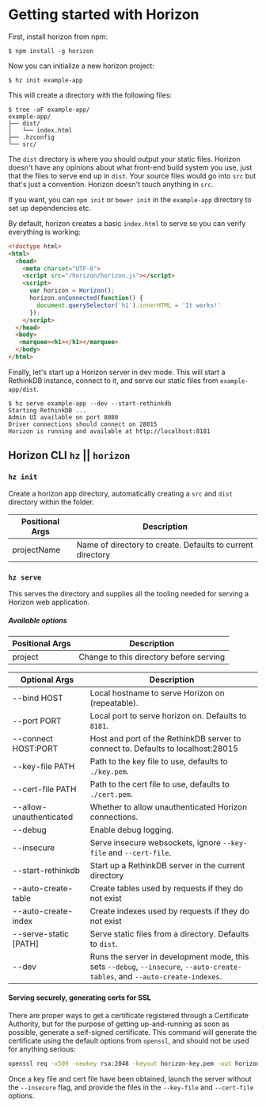# Getting started with Horizon

First, install horizon from npm:

```
$ npm install -g horizon
```

Now you can initialize a new horizon project:

```
$ hz init example-app
```

This will create a directory with the following files:

```
$ tree -aF example-app/
example-app/
├── dist/
│   └── index.html
├── .hzconfig
└── src/
```

The `dist` directory is where you should output your static
files. Horizon doesn't have any opinions about what front-end build
system you use, just that the files to serve end up in `dist`. Your
source files would go into `src` but that's just a convention. Horizon
doesn't touch anything in `src`.

If you want, you can `npm init` or `bower init` in the `example-app`
directory to set up dependencies etc.

By default, horizon creates a basic `index.html` to serve so you can
verify everything is working:

```html
<!doctype html>
<html>
  <head>
    <meta charset="UTF-8">
    <script src="/horizon/horizon.js"></script>
    <script>
      var horizon = Horizon();
      horizon.onConnected(function() {
        document.querySelector('h1').innerHTML = 'It works!'
      });
    </script>
  </head>
  <body>
   <marquee><h1></h1></marquee>
  </body>
</html>
```

Finally, let's start up a Horizon server in dev mode. This will start
a RethinkDB instance, connect to it, and serve our static files from
`example-app/dist`. 

```
$ hz serve example-app --dev --start-rethinkdb
Starting RethinkDB ...
Admin UI available on port 8080
Driver connections should connect on 28015
Horizon is running and available at http://localhost:8181
```

## Horizon CLI `hz` || `horizon`

### `hz init`
Create a horizon app directory, automatically creating a `src` and `dist` directory
within the folder.

Positional Args | Description
----------------|------------
projectName |  Name of directory to create. Defaults to current directory

### `hz serve`

This serves the directory and supplies all the tooling needed for serving a
Horizon web application.

##### Available options

Positional Args | Description
----------------|------------
project | Change to this directory before serving

Optional Args| Description
------------|----------------------------------
  --bind HOST         | Local hostname to serve Horizon on (repeatable).
  --port PORT         | Local port to serve horizon on. Defaults to `8181`.
  --connect HOST:PORT | Host and port of the RethinkDB server to connect to. Defaults to localhost:28015
  --key-file PATH     | Path to the key file to use, defaults to `./key.pem`.
  --cert-file PATH    | Path to the cert file to use, defaults to `./cert.pem`.
  --allow-unauthenticated | Whether to allow unauthenticated Horizon connections.
  --debug             | Enable debug logging.
  --insecure          | Serve insecure websockets, ignore `--key-file` and `--cert-file`.
  --start-rethinkdb   | Start up a RethinkDB server in the current directory
  --auto-create-table | Create tables used by requests if they do not exist
  --auto-create-index | Create indexes used by requests if they do not exist
  --serve-static [PATH] | Serve static files from a directory. Defaults to `dist`.
  --dev               | Runs the server in development mode, this sets `--debug`, `--insecure`, `--auto-create-tables`, and `--auto-create-indexes`.

  #### Serving securely, generating certs for SSL
  There are proper ways to get a certificate registered through a Certificate
  Authority, but for the purpose of getting up-and-running as soon as possible,
  generate a self-signed certificate.  This command will generate the certificate
  using the default options from `openssl`, and should not be used for anything
  serious:

  ```sh
  openssl req -x509 -newkey rsa:2048 -keyout horizon-key.pem -out horizon-cert.pem -days 365 -nodes -batch
  ```

  Once a key file and cert file have been obtained, launch the server without the `--insecure`
  flag, and provide the files in the `--key-file` and `--cert-file` options.
